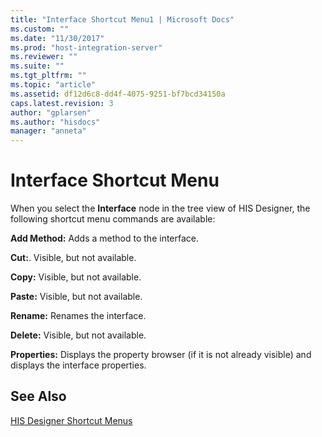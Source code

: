 ```yaml
---
title: "Interface Shortcut Menu1 | Microsoft Docs"
ms.custom: ""
ms.date: "11/30/2017"
ms.prod: "host-integration-server"
ms.reviewer: ""
ms.suite: ""
ms.tgt_pltfrm: ""
ms.topic: "article"
ms.assetid: df12d6c8-dd4f-4075-9251-bf7bcd34150a
caps.latest.revision: 3
author: "gplarsen"
ms.author: "hisdocs"
manager: "anneta"
---
```

# Interface Shortcut Menu
When you select the **Interface** node in the tree view of HIS Designer, the following shortcut menu commands are available:  
  
 **Add Method:** Adds a method to the interface.  
  
 **Cut:**. Visible, but not available.  
  
 **Copy:** Visible, but not available.  
  
 **Paste:** Visible, but not available.  
  
 **Rename:** Renames the interface.  
  
 **Delete:** Visible, but not available.  
  
 **Properties:** Displays the property browser (if it is not already visible) and displays the interface properties.  
  
## See Also  
 [HIS Designer Shortcut Menus](../core/his-designer-shortcut-menus1.md)